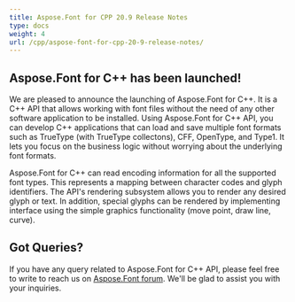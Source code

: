 ```yaml
---
title: Aspose.Font for CPP 20.9 Release Notes
type: docs
weight: 4
url: /cpp/aspose-font-for-cpp-20-9-release-notes/
---
```


## Aspose.Font for C++ has been launched!

We are pleased to announce the launching of Aspose.Font for C++. It is a C++ API that allows working with font files without the need of any other software application to be installed. Using Aspose.Font for C++ API, you can develop C++ applications that can load and save multiple font formats such as TrueType (with TrueType collectons), CFF, OpenType, and Type1. It lets you focus on the business logic without worrying about the underlying font formats.

Aspose.Font for C++ can read encoding information for all the supported font types. This represents a mapping between character codes and glyph identifiers. The API's rendering subsystem allows you to render any desired glyph or text. In addition, special glyphs can be rendered by implementing interface using the simple graphics functionality (move point, draw line, curve).

## Got Queries?
If you have any query related to Aspose.Font for C++ API, please feel free to write to reach us on [Aspose.Font forum](https://forum.aspose.com/c/font/). We'll be glad to assist you with your inquiries.
